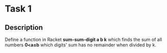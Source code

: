 # Task 1

## Description
Define a function in Racket **sum-sum-digit a b k** which finds the sum of all numbers **0<a≤b** which digits' sum has no remainder when divided by k.
